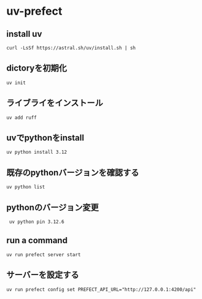 # uv-prefect

## install uv
```
curl -LsSf https://astral.sh/uv/install.sh | sh
```

## dictoryを初期化

```
uv init
```

## ライブライをインストール

```
uv add ruff
```

## uvでpythonをinstall

```
uv python install 3.12
```

## 既存のpythonバージョンを確認する

```
uv python list
```

## pythonのバージョン変更
```
 uv python pin 3.12.6 
```

## run a command 
```
uv run prefect server start
```

## サーバーを設定する
```
uv run prefect config set PREFECT_API_URL="http://127.0.0.1:4200/api"
```